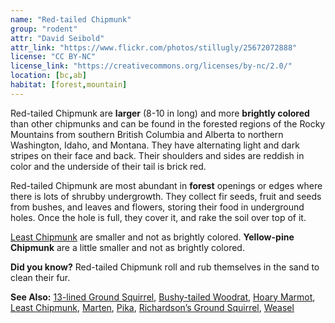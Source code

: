 ```yaml
---
name: "Red-tailed Chipmunk"
group: "rodent"
attr: "David Seibold"
attr_link: "https://www.flickr.com/photos/stillugly/25672072888"
license: "CC BY-NC"
license_link: "https://creativecommons.org/licenses/by-nc/2.0/"
location: [bc,ab]
habitat: [forest,mountain]
---
```

Red-tailed Chipmunk are **larger** (8-10 in long) and more **brightly colored** than other chipmunks and can be found in the forested regions of the Rocky Mountains from southern British Columbia and Alberta to northern Washington, Idaho, and Montana. They have alternating light and dark stripes on their face and back. Their shoulders and sides are reddish in color and the underside of their tail is brick red.

Red-tailed Chipmunk are most abundant in **forest** openings or edges where there is lots of shrubby undergrowth. They collect fir seeds, fruit and seeds from bushes, and leaves and flowers, storing their food in underground holes. Once the hole is full, they cover it, and rake the soil over top of it.

[Least Chipmunk](/{{section}}/leastchip) are smaller and not as brightly colored. __Yellow-pine Chipmunk__ are a little smaller and not as brightly colored.

**Did you know?** Red-tailed Chipmunk roll and rub themselves in the sand to clean their fur.

<!-- generated, do not edit -->
**See Also:**
[13-lined Ground Squirrel](/{{section}}/13linegs),
[Bushy-tailed Woodrat](/{{section}}/buwrat),
[Hoary Marmot](/{{section}}/hoarymar),
[Least Chipmunk](/{{section}}/leastchip),
[Marten](/{{section}}/marten),
[Pika](/{{section}}/pika),
[Richardson’s Ground Squirrel](/{{section}}/richgs),
[Weasel](/{{section}}/weasel)
